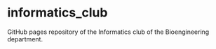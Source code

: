 # informatics_club
GitHub pages repository of the Informatics club of the Bioengineering department.
